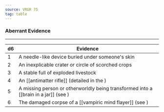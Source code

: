 ```yaml
---
source: VRGR 75
tag: table
---
```


### Aberrant Evidence
---
|d6|Evidence|
|----|------------|
|1|A needle-like device buried under someone's skin|
|2|An inexplicable crater or circle of scorched crops|
|3|A stable full of exploded livestock|
|4|An [[antimatter rifle]] (detailed in the )|
|5|A missing person or otherworldly being transformed into a [[brain in a jar]] (see )|
|6|The damaged corpse of a [[vampiric mind flayer]] (see )|
